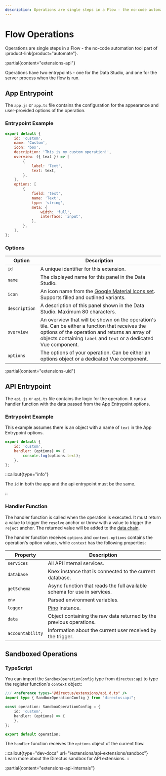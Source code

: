 ```yaml
---
description: Operations are single steps in a Flow - the no-code automation tool part of Directus Automate.
---
```


# Flow Operations

Operations are single steps in a Flow - the no-code automation tool part of :product-link{product="automate"}.

<!-- TODO: Image -->

:partial{content="extensions-api"}

Operations have two entrypoints - one for the Data Studio, and one for the server process when the flow is run.

## App Entrypoint

The `app.js` or `app.ts` file contains the configuration for the appearance and user-provided options of the operation.

### Entrypoint Example

```js
export default {
	id: 'custom',
	name: 'Custom',
	icon: 'box',
	description: 'This is my custom operation!',
	overview: ({ text }) => [
		{
			label: 'Text',
			text: text,
		},
	],
	options: [
		{
			field: 'text',
			name: 'Text',
			type: 'string',
			meta: {
				width: 'full',
				interface: 'input',
			},
		},
	],
};
```

### Options

| Option        | Description                                                                                                                                                                                                             |
| ------------- | ----------------------------------------------------------------------------------------------------------------------------------------------------------------------------------------------------------------------- |
| `id`          | A unique identifier for this extension.                                                                                                                                                                                 |
| `name`        | The displayed name for this panel in the Data Studio.                                                                                                                                                                   |
| `icon`        | An icon name from the [Google Material Icons set](https://fonts.google.com/icons). Supports filled and outlined variants.                                                                                               |
| `description` | A description of this panel shown in the Data Studio. Maximum 80 characters.                                                                                                                                            |
| `overview`    | An overview that will be shown on the operation's tile. Can be either a function that receives the options of the operation and returns an array of objects containing `label` and `text` or a dedicated Vue component. |
| `options`     | The options of your operation. Can be either an options object or a dedicated Vue component.                                                                                                                            |

:partial{content="extensions-uid"}

## API Entrypoint

The `api.js` or `api.ts` file contains the logic for the operation. It runs a handler function with the data passed from the App Entrypoint options.

### Entrypoint Example

This example assumes there is an object with a name of `text` in the App Entrypoint options.

```js
export default {
	id: 'custom',
	handler: (options) => {
		console.log(options.text);
	},
};
```

::callout{type="info"}

The `id` in both the app and the api entrypoint must be the same.

::

### Handler Function

The handler function is called when the operation is executed. It must return a value to trigger the `resolve` anchor or throw with a value to trigger the `reject` anchor. The returned value will be added to the [data chain](/automate/data-chain).

The handler function receives `options` and `context`. `options` contains the operation's option values, while `context` has the following properties:

| Property         | Description                                                              |
| ---------------- | ------------------------------------------------------------------------ |
| `services`       | All API internal services.                                               |
| `database`       | Knex instance that is connected to the current database.                 |
| `getSchema`      | Async function that reads the full available schema for use in services. |
| `env`            | Parsed environment variables.                                            |
| `logger`         | [Pino](https://github.com/pinojs/pino) instance.                         |
| `data`           | Object containing the raw data returned by the previous operations.      |
| `accountability` | Information about the current user received by the trigger.              |

## Sandboxed Operations

### TypeScript

You can import the `SandboxOperationConfig` type from `directus:api` to type the register function's `context` object:

```ts
/// <reference types="@directus/extensions/api.d.ts" />
import type { SandboxOperationConfig } from "directus:api";

const operation: SandboxOperationConfig = {
	id: 'custom',
	handler: (options) => {
	},
};

export default operation;
```

The `handler` function receives the `options` object of the current flow.

::callout{type="dev-docs" url="/extensions/api-extensions/sandbox"}
Learn more about the Directus sandbox for API extensions.
::

:partial{content="extensions-api-internals"}